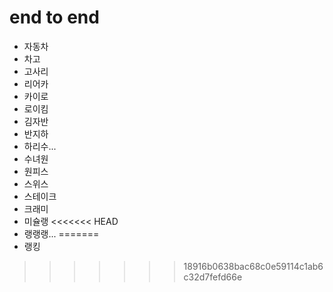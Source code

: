 # end to end

- 자동차
- 차고
- 고사리
- 리어카
- 카이로
- 로이킴
- 김자반
- 반지하
- 하리수...
- 수녀원
- 원피스
- 스위스
- 스테이크
- 크래미
- 미슐랭
<<<<<<< HEAD
- 랭랭랭...
=======
- 랭킹
>>>>>>> 18916b0638bac68c0e59114c1ab6c32d7fefd66e
